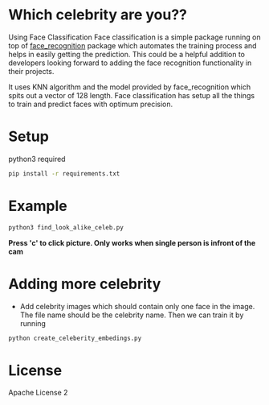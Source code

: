 # Which celebrity are you??

Using Face Classification
Face classification is a simple package running on top of [face_recognition](https://pypi.org/project/face_recognition/) package which automates the training process and helps in easily getting the prediction. This could be a helpful addition to developers looking forward to adding the face recognition functionality in their projects.

It uses KNN algorithm and the model provided by face_recognition which spits out a vector of 128 length. Face classification has setup all the things to train and predict faces with optimum precision.

# Setup

python3 required

```bash
pip install -r requirements.txt
```

# Example

```py
python3 find_look_alike_celeb.py
```
__Press 'c' to click picture. Only works when single person is infront of the cam__

# Adding more celebrity

- Add celebrity images which should contain only one face in the image. The file name should be the celebrity name. Then we can train it by running
```py
python create_celeberity_embedings.py  
```

# License

Apache License 2
